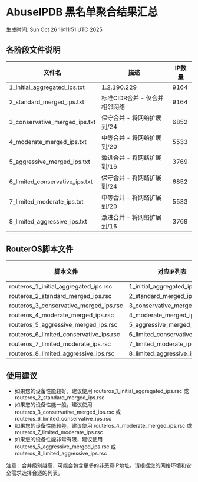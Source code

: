 # AbuseIPDB 黑名单聚合结果汇总
生成时间: Sun Oct 26 16:11:51 UTC 2025

## 各阶段文件说明

| 文件名 | 描述 | IP数量 |
|--------|------|--------|
| 1_initial_aggregated_ips.txt | 1.2.190.229 | 9164 |
| 2_standard_merged_ips.txt | 标准CIDR合并 - 仅合并相邻网络 | 9164 |
| 3_conservative_merged_ips.txt | 保守合并 - 将网络扩展到/24 | 6852 |
| 4_moderate_merged_ips.txt | 中等合并 - 将网络扩展到/20 | 5533 |
| 5_aggressive_merged_ips.txt | 激进合并 - 将网络扩展到/16 | 3769 |
| 6_limited_conservative_ips.txt | 保守合并 - 将网络扩展到/24 | 6852 |
| 7_limited_moderate_ips.txt | 中等合并 - 将网络扩展到/20 | 5533 |
| 8_limited_aggressive_ips.txt | 激进合并 - 将网络扩展到/16 | 3769 |

## RouterOS脚本文件

| 脚本文件 | 对应IP列表 | IP数量 |
|----------|------------|--------|
| routeros_1_initial_aggregated_ips.rsc | 1_initial_aggregated_ips.txt | 9164 |
| routeros_2_standard_merged_ips.rsc | 2_standard_merged_ips.txt | 9164 |
| routeros_3_conservative_merged_ips.rsc | 3_conservative_merged_ips.txt | 6852 |
| routeros_4_moderate_merged_ips.rsc | 4_moderate_merged_ips.txt | 5533 |
| routeros_5_aggressive_merged_ips.rsc | 5_aggressive_merged_ips.txt | 3769 |
| routeros_6_limited_conservative_ips.rsc | 6_limited_conservative_ips.txt | 6852 |
| routeros_7_limited_moderate_ips.rsc | 7_limited_moderate_ips.txt | 5533 |
| routeros_8_limited_aggressive_ips.rsc | 8_limited_aggressive_ips.txt | 3769 |

## 使用建议

- 如果您的设备性能较好，建议使用 routeros_1_initial_aggregated_ips.rsc 或 routeros_2_standard_merged_ips.rsc
- 如果您的设备性能一般，建议使用 routeros_3_conservative_merged_ips.rsc 或 routeros_6_limited_conservative_ips.rsc
- 如果您的设备性能较差，建议使用 routeros_4_moderate_merged_ips.rsc 或 routeros_7_limited_moderate_ips.rsc
- 如果您的设备性能非常有限，建议使用 routeros_5_aggressive_merged_ips.rsc 或 routeros_8_limited_aggressive_ips.rsc

注意：合并级别越高，可能会包含更多的非恶意IP地址。请根据您的网络环境和安全需求选择合适的列表。
